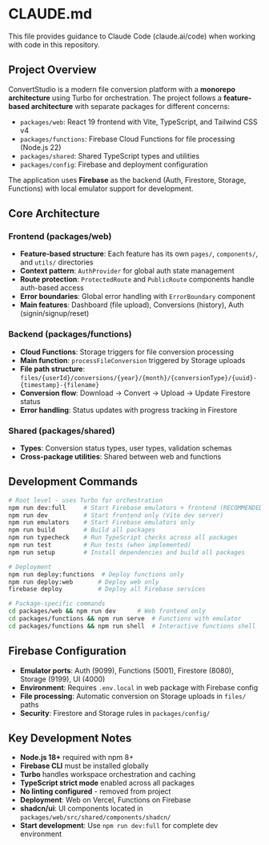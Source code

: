 # CLAUDE.md

This file provides guidance to Claude Code (claude.ai/code) when working with code in this repository.

## Project Overview

ConvertStudio is a modern file conversion platform with a **monorepo architecture** using Turbo for orchestration. The project follows a **feature-based architecture** with separate packages for different concerns:

- `packages/web`: React 19 frontend with Vite, TypeScript, and Tailwind CSS v4
- `packages/functions`: Firebase Cloud Functions for file processing (Node.js 22)
- `packages/shared`: Shared TypeScript types and utilities
- `packages/config`: Firebase and deployment configuration

The application uses **Firebase** as the backend (Auth, Firestore, Storage, Functions) with local emulator support for development.

## Core Architecture

### Frontend (packages/web)
- **Feature-based structure**: Each feature has its own `pages/`, `components/`, and `utils/` directories
- **Context pattern**: `AuthProvider` for global auth state management
- **Route protection**: `ProtectedRoute` and `PublicRoute` components handle auth-based access
- **Error boundaries**: Global error handling with `ErrorBoundary` component
- **Main features**: Dashboard (file upload), Conversions (history), Auth (signin/signup/reset)

### Backend (packages/functions)
- **Cloud Functions**: Storage triggers for file conversion processing
- **Main function**: `processFileConversion` triggered by Storage uploads
- **File path structure**: `files/{userId}/conversions/{year}/{month}/{conversionType}/{uuid}-{timestamp}-{filename}`
- **Conversion flow**: Download → Convert → Upload → Update Firestore status
- **Error handling**: Status updates with progress tracking in Firestore

### Shared (packages/shared)
- **Types**: Conversion status types, user types, validation schemas
- **Cross-package utilities**: Shared between web and functions

## Development Commands

```bash
# Root level - uses Turbo for orchestration
npm run dev:full     # Start Firebase emulators + frontend (RECOMMENDED)
npm run dev          # Start frontend only (Vite dev server)
npm run emulators    # Start Firebase emulators only
npm run build        # Build all packages
npm run typecheck    # Run TypeScript checks across all packages
npm run test         # Run tests (when implemented)
npm run setup        # Install dependencies and build all packages

# Deployment
npm run deploy:functions  # Deploy functions only
npm run deploy:web       # Deploy web only
firebase deploy          # Deploy all Firebase services

# Package-specific commands
cd packages/web && npm run dev      # Web frontend only
cd packages/functions && npm run serve  # Functions with emulator
cd packages/functions && npm run shell  # Interactive functions shell
```

## Firebase Configuration

- **Emulator ports**: Auth (9099), Functions (5001), Firestore (8080), Storage (9199), UI (4000)
- **Environment**: Requires `.env.local` in web package with Firebase config
- **File processing**: Automatic conversion on Storage uploads in `files/` paths
- **Security**: Firestore and Storage rules in `packages/config/`

## Key Development Notes

- **Node.js 18+** required with npm 8+
- **Firebase CLI** must be installed globally
- **Turbo** handles workspace orchestration and caching
- **TypeScript strict mode** enabled across all packages
- **No linting configured** - removed from project
- **Deployment**: Web on Vercel, Functions on Firebase
- **shadcn/ui**: UI components located in `packages/web/src/shared/components/shadcn/`
- **Start development**: Use `npm run dev:full` for complete dev environment